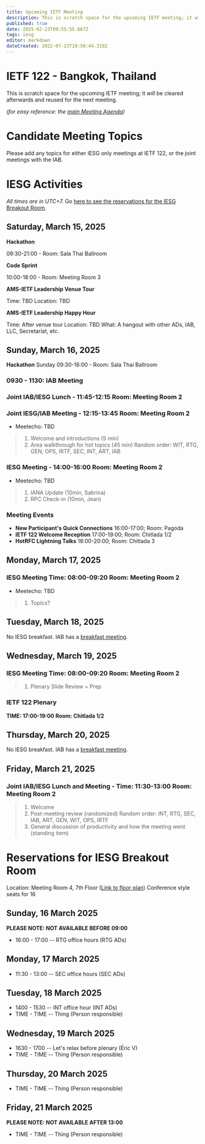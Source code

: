 ```yaml
---
title: Upcoming IETF Meeting
description: This is scratch space for the upcoming IETF meeting; it will be cleared afterwards and reused for the next meeting.
published: true
date: 2025-02-23T09:55:55.667Z
tags: iesg
editor: markdown
dateCreated: 2022-07-23T19:50:44.319Z
---
```


# IETF 122 - Bangkok, Thailand
This is scratch space for the upcoming IETF meeting; it *will* be cleared afterwards and reused for the next meeting. 

*(for easy reference: the [main Meeting Agenda](https://datatracker.ietf.org/meeting/agenda/))*

# Candidate Meeting Topics
Please add any topics for either IESG only meetings at IETF 122, or the joint meetings with the IAB.




# IESG Activities
*All times are in UTC+7.* Go [here to see the reservations for the IESG Breakout Room](#IESGBreakoutRoom).

## Saturday, March 15, 2025

**Hackathon**

09:30-21:00 - Room: Sala Thai Ballroom

**Code Sprint**

10:00-18:00 - Room: Meeting Room 3
 

**AMS-IETF Leadership Venue Tour**

Time: TBD
Location: TBD

**AMS-IETF Leadership Happy Hour**

Time: After venue tour
Location: TBD
What: A hangout with other ADs, IAB, LLC, Secretariat, etc.

## Sunday, March 16, 2025

 **Hackathon**
 Sunday 09:30-16:00 - Room: Sala Thai Ballroom
  

### 0930 - 1130: IAB Meeting

### Joint IAB/IESG Lunch - 11:45-12:15 Room: Meeting Room 2

### Joint IESG/IAB Meeting - 12:15-13:45 Room: Meeting Room 2

* Meetecho: TBD
>1. Welcome and introductions (5 min)
>2. Area walkthrough for hot topics (45 min)
    Random order: WIT, RTG, GEN, OPS, IRTF, SEC, INT, ART, IAB


### IESG Meeting - 14:00-16:00 Room: Meeting Room 2

* Meetecho: TBD

>1.  IANA Update (10min, Sabrina)
>2.  RPC Check-in (10min, Jean)

### Meeting Events

- **New Participant's Quick Connections** 16:00-17:00; Room: Pagoda
- **IETF 122 Welcome Reception** 17:00-19:00; Room: Chitlada 1/2
- **HotRFC Lightning Talks** 18:00-20:00; Room: Chitlada 3



## Monday, March 17, 2025

### IESG Meeting Time: 08:00-09:20  Room: Meeting Room 2

* Meetecho: TBD
>1. Topics?

 
## Tuesday, March 18, 2025


No IESG breakfast. IAB has a [breakfast meeting](https://wiki.ietf.org/group/iab/Agenda122).
  
## Wednesday, March 19, 2025
### IESG Meeting Time: 08:00-09:20  Room: Meeting Room 2


>1. Plenary Slide Review + Prep


### IETF 122 Plenary 
**TIME: 17:00-19:00 
Room: Chitlada 1/2**
&nbsp;
## Thursday, March 20, 2025

No IESG breakfast. IAB has a [breakfast meeting](https://wiki.ietf.org/group/iab/Agenda122).

## Friday, March 21, 2025

### Joint IAB/IESG Lunch and Meeting - Time: 11:30-13:00 Room: Meeting Room 2



> 1. Welcome
> 2. Post-meeting review (randomized)
    Random order: INT, RTG, SEC, IAB, ART, GEN, WIT, OPS, IRTF
> 3. General discussion of productivity and how the meeting went (standing item)


# <a id="IESGBreakoutRoom"></a>Reservations for IESG Breakout Room

Location: Meeting Room 4, 7th Floor ([Link to floor plan](https://datatracker.ietf.org/meeting/122/floor-plan?room=meeting-room-4))
Conference style seats for 16

## Sunday, 16 March 2025
**PLEASE NOTE: NOT AVAILABLE BEFORE 09:00**

* 16:00 - 17:00 -- RTG office hours (RTG ADs)

## Monday, 17 March 2025

* 11:30 - 13:00 -- SEC office hours (SEC ADs)


## Tuesday, 18 March 2025

* 1400 - 1530 -- INT office hour (INT ADs)
* TIME - TIME -- Thing (Person responsible)


## Wednesday, 19 March 2025

* 1630 - 1700 -- Let's relax before plenary (Éric V)
* TIME - TIME -- Thing (Person responsible)


## Thursday, 20 March 2025

* TIME - TIME -- Thing (Person responsible)


## Friday, 21 March 2025
**PLEASE NOTE: NOT AVAILABLE AFTER 13:00**

* TIME - TIME -- Thing (Person responsible)



